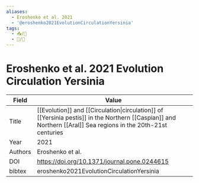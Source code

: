 ```yaml
---
aliases:
  - Eroshenko et al. 2021
  - '@eroshenko2021EvolutionCirculationYersinia'
tags: 
  - 📥/📰 
  - 📝/🌱     
---
```


# Eroshenko et al. 2021 Evolution Circulation Yersinia

| Field   | Value                                                                                                                                                          |
| ------- | -------------------------------------------------------------------------------------------------------------------------------------------------------------- |
| Title   | [[Evolution]] and [[Circulation\|circulation]] of [[Yersinia pestis]] in the Northern [[Caspian]] and Northern [[Aral]] Sea regions in the 20th-21st centuries |
| Year    | 2021                                                                                                                                                           |
| Authors | Eroshenko et al.                                                                                                                                               |
| DOI     | <https://doi.org/10.1371/journal.pone.0244615>                                                                                                                 |
| bibtex  | eroshenko2021EvolutionCirculationYersinia                                                                                                                      | 